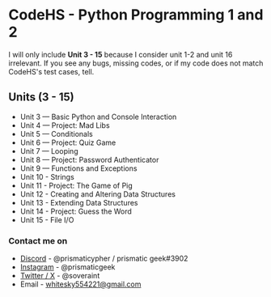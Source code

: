 # CodeHS - Python Programming 1 and 2

I will only include **Unit 3 - 15** because I consider unit 1-2 and unit 16 irrelevant. If you see any bugs, missing codes, or if my code does not match CodeHS's test cases, tell.

## Units (3 - 15)
- 	Unit 3 — Basic Python and Console Interaction
- 	Unit 4 — Project: Mad Libs
- 	Unit 5 — Conditionals
- 	Unit 6 — Project: Quiz Game
- 	Unit 7 — Looping
- 	Unit 8 — Project: Password Authenticator
- 	Unit 9 — Functions and Exceptions
- 	Unit 10 - Strings
- 	Unit 11 - Project: The Game of Pig
- 	Unit 12 - Creating and Altering Data Structures
- 	Unit 13 - Extending Data Structures
- 	Unit 14 - Project: Guess the Word
- 	Unit 15 - File I/O


### Contact me on
- [Discord](https://discordapp.com/users/731039744158466051) - @prismaticypher / prismatic geek#3902
- [Instagram](https://instagram.com/prismaticgeek) - @prismaticgeek
- [Twitter / X](https://x.com/soveraint) - @soveraint
- Email - whitesky554221@gmail.com
